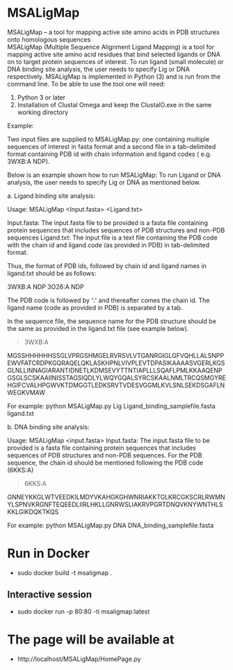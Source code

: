 # MSALigMap
MSALigMap – a tool for mapping active site amino acids in PDB structures onto homologous sequences  
MSALigMap (Multiple Sequence Alignment Ligand Mapping) is a tool for mapping active site amino acid residues that bind selected ligands or DNA on to target protein sequences of interest. To run ligand (small molecule) or DNA binding site analysis, the user needs to specify Lig or DNA respectively.
MSALigMap is implemented in Python (3) and is run from the command line. To be able to use the tool one will need:

1. Python 3 or later 
2. Installation of Clustal Omega and keep the ClustalO.exe in the same working directory

Example:

Two input files are supplied to MSALigMap.py: one containing multiple sequences of interest in fasta format and a second file in a tab-delimited format containing PDB id with chain information and ligand codes ( e.g. 3WXB:A	NDP).

Below is an example shown how to run MSALigMap:
To run Ligand or DNA analysis, the user needs to specify Lig or DNA as mentioned below.

a. Ligand binding site analysis:

Usage: MSALigMap <Lig> <Input.fasta> <Ligand.txt>
  
Input.fasta: The input.fasta file to be provided is a fasta file containing protein sequences that includes sequences of PDB structures and non-PDB sequences
Ligand.txt: The input file is a text file containing the PDB code with the chain id and ligand code (as provided in PDB) in tab-delimited format. 

Thus, the format of PDB ids, followed by chain id and ligand names in ligand.txt should be as follows:

3WXB:A	NDP
3O26:A	NDP

The PDB code is followed by ':' and thereafter comes the chain id. The ligand name (code as provided in PDB) is separated by a tab.

In the sequence file, the sequence name for the PDB structure should be the same as provided in the ligand.txt file (see example below).

>3WXB:A

MGSSHHHHHHSSGLVPRGSHMGELRVRSVLVTGANRGIGLGFVQHLLALSNPPEWVFATCRDPKGQRAQELQKLASKHPNLVIVPLEVTDPASIKAAAASVGERLKGSGLNLLINNAGIARANTIDNETLKDMSEVYTTNTIAPLLLSQAFLPMLKKAAQENPGSGLSCSKAAIINISSTAGSIQDLYLWQYGQALSYRCSKAALNMLTRCQSMGYREHGIFCVALHPGWVKTDMGGTLEDKSRVTVDESVGGMLKVLSNLSEKDSGAFLNWEGKVMAW

For example: python MSALigMap.py Lig Ligand_binding_samplefile.fasta ligand.txt

b. DNA binding site analysis:
  
Usage: MSALigMap <DNA> <input.fasta> 
Input.fasta: The input.fasta file to be provided is a fasta file containing protein sequences that includes sequences of PDB structures and non-PDB sequences. For the PDB sequence, the chain id should be mentioned following the PDB code (6KKS:A)
>6KKS:A

GNNEYKKGLWTVEEDKILMDYVKAHGKGHWNRIAKKTGLKRCGKSCRLRWMNYLSPNVKRGNFTEQEEDLIIRLHKLLGNRWSLIAKRVPGRTDNQVKNYWNTHLSKKLGIKDQKTKQS


For example: python MSALigMap.py DNA DNA_binding_samplefile.fasta

# Run in Docker
* sudo docker build -t msaligmap .

## Interactive session
* sudo docker run -p 80:80 -ti msaligmap:latest

# The page will be available at
* http://localhost/MSALigMap/HomePage.py

